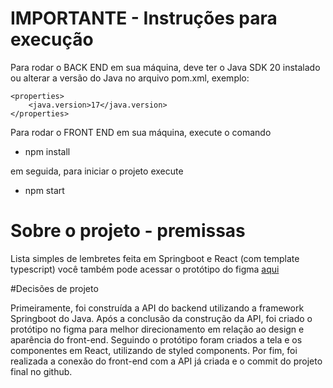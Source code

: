 # IMPORTANTE -  Instruções para execução

Para rodar o BACK END em sua máquina, deve ter o Java SDK 20 instalado ou alterar a versão do Java no arquivo pom.xml, exemplo:

    <properties>
        <java.version>17</java.version>
    </properties> 
    
    
Para rodar o FRONT END em sua máquina, execute o comando
 - npm install 
 
em seguida, para iniciar o projeto execute

- npm start

# Sobre o projeto - premissas
Lista simples de lembretes feita em Springboot e React (com template typescript) você também pode acessar o protótipo do figma [aqui](https://www.figma.com/file/99hNlbkmhhCKIvDsplqYFY/Untitled?node-id=0-1&t=YPZXwfMf43hIjbDb-0)

#Decisões de projeto

Primeiramente, foi construída a API do backend utilizando a framework Springboot do Java. Após a conclusão da construção da API, foi criado o protótipo no figma
para melhor direcionamento em relação ao design e aparência do front-end. Seguindo o protótipo foram criados a tela e os componentes em React, utilizando de styled
components. Por fim, foi realizada a conexão do front-end com a API já criada e o commit do projeto final no github. 

